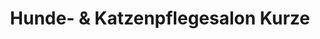 ---
title: "Hunde- & Katzenpflegesalon Kurze"
url: /kitzscher/hunde-und-katzenpflegesalon-kurze/
shop: Tiersalon
---